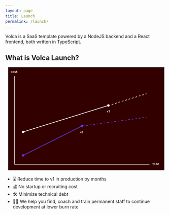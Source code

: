 ```yaml
---
layout: page
title: Launch
permalink: /launch/
---
```


Volca is a SaaS template powered by a NodeJS backend and a React frontend, both written in TypeScript.

## What is Volca Launch?
![Volca Launch](/images/graph.png)
- ⌛ Reduce time to v1 in production by months
- 💰 No startup or recruiting cost
- 🛠️ Minimize technical debt
- 👩‍🔬 We help you find, coach and train permanent staff to continue development at lower burn rate
